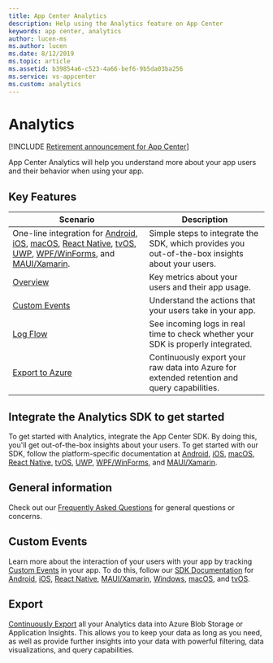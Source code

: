 ```yaml
---
title: App Center Analytics
description: Help using the Analytics feature on App Center
keywords: app center, analytics
author: lucen-ms
ms.author: lucen
ms.date: 8/12/2019
ms.topic: article
ms.assetid: b39854a6-c523-4a66-bef6-9b5da03ba256
ms.service: vs-appcenter
ms.custom: analytics
---
```


# Analytics 
 
[!INCLUDE [Retirement announcement for App Center](../includes/retirement.md)]

App Center Analytics will help you understand more about your app users and their behavior when using your app.

## Key Features

| Scenario | Description |
|--|--|
| One-line integration for [Android](~/sdk/getting-started/android.md), [iOS](~/sdk/getting-started/ios.md), [macOS](~/sdk/getting-started/macos.md), [React Native](~/sdk/getting-started/react-native.md), [tvOS](~/sdk/getting-started/tvos.md), [UWP](~/sdk/getting-started/uwp.md), [WPF/WinForms](~/sdk/getting-started/wpf-winforms.md), and [MAUI/Xamarin](~/sdk/getting-started/xamarin.md). | Simple steps to integrate the SDK, which provides you out-of-the-box insights about your users.|
| [Overview](~/analytics/overview.md) | Key metrics about your users and their app usage.|
| [Custom Events](~/analytics/event-metrics.md)| Understand the actions that your users take in your app.|
| [Log Flow](~/analytics/log-flow.md)| See incoming logs in real time to check whether your SDK is properly integrated.|
| [Export to Azure](~/analytics/export.md)| Continuously export your raw data into Azure for extended retention and query capabilities.|

## Integrate the Analytics SDK to get started

To get started with Analytics, integrate the App Center SDK. By doing this, you'll get out-of-the-box insights about your users.
To get started with our SDK, follow the platform-specific documentation at [Android](~/sdk/getting-started/android.md), [iOS](~/sdk/getting-started/ios.md), [macOS](~/sdk/getting-started/macos.md), [React Native](~/sdk/getting-started/react-native.md), [tvOS](~/sdk/getting-started/tvos.md), [UWP](~/sdk/getting-started/uwp.md), [WPF/WinForms](~/sdk/getting-started/wpf-winforms.md), and [MAUI/Xamarin](~/sdk/getting-started/xamarin.md).

## General information

Check out our [Frequently Asked Questions](~/analytics/faq.md) for general questions or concerns.

## Custom Events

Learn more about the interaction of your users with your app by tracking [Custom Events](~/analytics/event-metrics.md) in your app. To do this, follow our [SDK Documentation](~/sdk/index.md) for [Android](~/sdk/analytics/android.md), [iOS](~/sdk/analytics/ios.md), [React Native](~/sdk/analytics/react-native.md), [MAUI/Xamarin](~/sdk/analytics/xamarin.md), [Windows](~/sdk/analytics/windows.md), [macOS](~/sdk/analytics/macos.md), and [tvOS](~/sdk/analytics/tvos.md).

## Export

[Continuously Export](~/analytics/export.md) all your Analytics data into Azure Blob Storage or Application Insights. This allows you to keep your data as long as you need, as well as provide further insights into your data with powerful filtering, data visualizations, and query capabilities.

